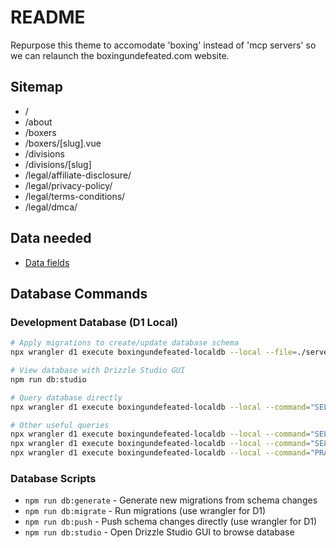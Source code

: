 # README

Repurpose this theme to accomodate 'boxing' instead of 'mcp servers' so we can relaunch the boxingundefeated.com website.

## Sitemap

- /
- /about
- /boxers
- /boxers/[slug].vue
- /divisions
- /divisions/[slug]
- /legal/affiliate-disclosure/
- /legal/privacy-policy/
- /legal/terms-conditions/
- /legal/dmca/


## Data needed

- [Data fields](https://docs.google.com/spreadsheets/d/1g6x1PUqBg4_f-Ljn1IF9YqeGJ2m-k3ehhfgu_tWE9oo/edit?gid=0#gid=0)

## Database Commands

### Development Database (D1 Local)

```bash
# Apply migrations to create/update database schema
npx wrangler d1 execute boxingundefeated-localdb --local --file=./server/database/migrations/0000_short_killer_shrike.sql

# View database with Drizzle Studio GUI
npm run db:studio

# Query database directly
npx wrangler d1 execute boxingundefeated-localdb --local --command="SELECT * FROM boxers LIMIT 5;"

# Other useful queries
npx wrangler d1 execute boxingundefeated-localdb --local --command="SELECT COUNT(*) FROM boxers;"
npx wrangler d1 execute boxingundefeated-localdb --local --command="SELECT name FROM sqlite_master WHERE type='table';"
npx wrangler d1 execute boxingundefeated-localdb --local --command="PRAGMA table_info(boxers);"
```

### Database Scripts

- `npm run db:generate` - Generate new migrations from schema changes
- `npm run db:migrate` - Run migrations (use wrangler for D1)
- `npm run db:push` - Push schema changes directly (use wrangler for D1)
- `npm run db:studio` - Open Drizzle Studio GUI to browse database